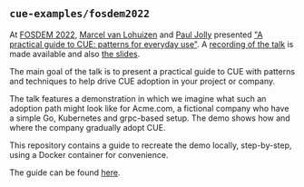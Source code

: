 ## `cue-examples/fosdem2022`

At [FOSDEM 2022](https://fosdem.org/2022/), [Marcel van Lohuizen](https://twitter.com/mpvl_) and [Paul Jolly](https://twitter.com/_myitcv) presented ["A practical guide to CUE: patterns for everyday use"](https://fosdem.org/2022/schedule/event/cue_pratical_guide/). A [recording of the talk](https://video.fosdem.org/2022/D.infra/cue_pratical_guide.webm) is made available and also [the slides](url).

The main goal of the talk is to present a practical guide to CUE with patterns
and techniques to help drive CUE adoption in your project or company.

The talk features a demonstration in which we imagine what such an adoption path
might look like for Acme.com, a fictional company who have a simple Go,
Kubernetes and grpc-based setup. The demo shows how and where the company
gradually adopt CUE.

This repository contains a guide to recreate the demo locally, step-by-step,
using a Docker container for convenience.

The guide can be found [here](./guide/guide_fosdem2022_en.markdown).
